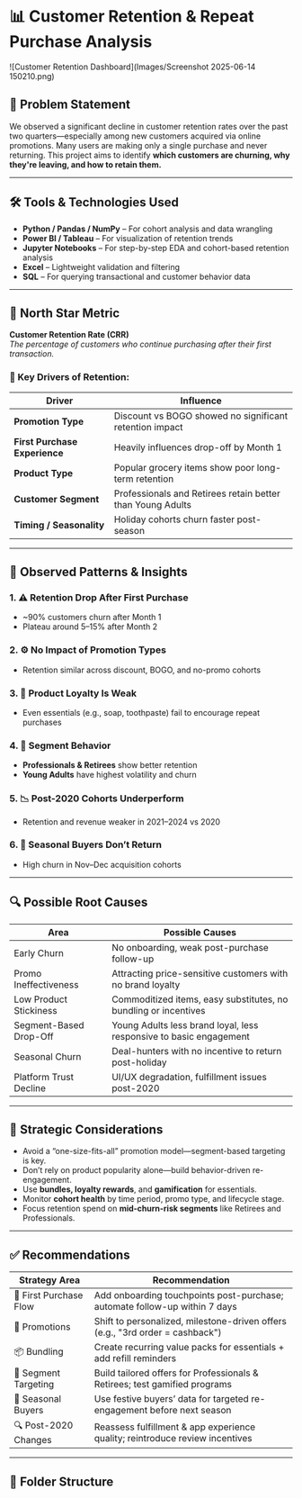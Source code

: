 # 📊 Customer Retention & Repeat Purchase Analysis

![Customer Retention Dashboard](Images/Screenshot 2025-06-14 150210.png)

## 🧩 Problem Statement

We observed a significant decline in customer retention rates over the past two quarters—especially among new customers acquired via online promotions. Many users are making only a single purchase and never returning. This project aims to identify **which customers are churning, why they're leaving, and how to retain them.**

---

## 🛠️ Tools & Technologies Used

- **Python / Pandas / NumPy** – For cohort analysis and data wrangling
- **Power BI / Tableau** – For visualization of retention trends
- **Jupyter Notebooks** – For step-by-step EDA and cohort-based retention analysis
- **Excel** – Lightweight validation and filtering
- **SQL** – For querying transactional and customer behavior data

---

## 🌟 North Star Metric

**Customer Retention Rate (CRR)**  
_The percentage of customers who continue purchasing after their first transaction._

### 🎯 Key Drivers of Retention:

| Driver                          | Influence                                                 |
|-------------------------------|------------------------------------------------------------|
| **Promotion Type**             | Discount vs BOGO showed no significant retention impact    |
| **First Purchase Experience**  | Heavily influences drop-off by Month 1                    |
| **Product Type**               | Popular grocery items show poor long-term retention        |
| **Customer Segment**           | Professionals and Retirees retain better than Young Adults |
| **Timing / Seasonality**       | Holiday cohorts churn faster post-season                  |

---

## 🚨 Observed Patterns & Insights

### 1. ⚠️ Retention Drop After First Purchase
- ~90% customers churn after Month 1
- Plateau around 5–15% after Month 2

### 2. ⚙️ No Impact of Promotion Types
- Retention similar across discount, BOGO, and no-promo cohorts

### 3. 🛒 Product Loyalty Is Weak
- Even essentials (e.g., soap, toothpaste) fail to encourage repeat purchases

### 4. 👥 Segment Behavior
- **Professionals & Retirees** show better retention
- **Young Adults** have highest volatility and churn

### 5. 📉 Post-2020 Cohorts Underperform
- Retention and revenue weaker in 2021–2024 vs 2020

### 6. 🎄 Seasonal Buyers Don’t Return
- High churn in Nov–Dec acquisition cohorts

---

## 🔍 Possible Root Causes

| Area                          | Possible Causes                                                                 |
|------------------------------|----------------------------------------------------------------------------------|
| Early Churn                  | No onboarding, weak post-purchase follow-up                                     |
| Promo Ineffectiveness       | Attracting price-sensitive customers with no brand loyalty                      |
| Low Product Stickiness       | Commoditized items, easy substitutes, no bundling or incentives                 |
| Segment-Based Drop-Off       | Young Adults less brand loyal, less responsive to basic engagement              |
| Seasonal Churn               | Deal-hunters with no incentive to return post-holiday                           |
| Platform Trust Decline       | UI/UX degradation, fulfillment issues post-2020                                 |

---

## 🧠 Strategic Considerations

- Avoid a “one-size-fits-all” promotion model—segment-based targeting is key.
- Don’t rely on product popularity alone—build behavior-driven re-engagement.
- Use **bundles, loyalty rewards**, and **gamification** for essentials.
- Monitor **cohort health** by time period, promo type, and lifecycle stage.
- Focus retention spend on **mid-churn-risk segments** like Retirees and Professionals.

---

## ✅ Recommendations

| Strategy Area          | Recommendation                                                                 |
|------------------------|----------------------------------------------------------------------------------|
| 🚀 First Purchase Flow  | Add onboarding touchpoints post-purchase; automate follow-up within 7 days     |
| 🎁 Promotions          | Shift to personalized, milestone-driven offers (e.g., "3rd order = cashback")   |
| 📦 Bundling            | Create recurring value packs for essentials + add refill reminders              |
| 👥 Segment Targeting    | Build tailored offers for Professionals & Retirees; test gamified programs     |
| 📆 Seasonal Buyers      | Use festive buyers’ data for targeted re-engagement before next season         |
| 🔍 Post-2020 Changes    | Reassess fulfillment & app experience quality; reintroduce review incentives   |

---

## 📂 Folder Structure

